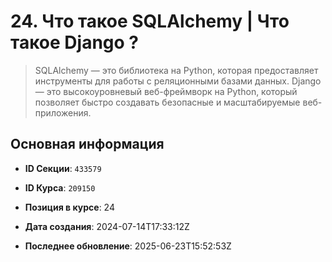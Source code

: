 # 24. Что такое SQLAlchemy | Что такое Django ?


> SQLAlchemy — это библиотека на Python, которая предоставляет инструменты для работы с реляционными базами данных. Django — это высокоуровневый веб-фреймворк на Python, который позволяет быстро создавать безопасные и масштабируемые веб-приложения.


## Основная информация

- **ID Секции**: `433579`
- **ID Курса**: `209150`
- **Позиция в курсе**: 24
- **Дата создания**: 2024-07-14T17:33:12Z

- **Последнее обновление**: 2025-06-23T15:52:53Z

